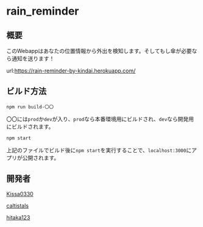 # rain_reminder
## 概要
このWebappはあなたの位置情報から外出を検知します。そしてもし傘が必要なら通知を送ります！

url:https://rain-reminder-by-kindai.herokuapp.com/

## ビルド方法
`npm run build-〇〇`

〇〇には`prod`か`dev`が入り、`prod`なら本番環境用にビルドされ、`dev`なら開発用にビルドされます。

`npm start`

上記のファイルでビルド後に`npm start`を実行することで、`localhost:3000`にアプリが公開されます。

## 開発者
[Kissa0330](https://github.com/Kissa0330)

[caltistals](https://github.com/caltistals)

[hitaka123](https://github.com/hitaka123)
